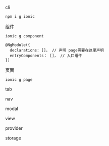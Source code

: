 cli

`npm i g ionic`



组件

`ionic g component`
```
@NgModule({  
  declarations: []， // 声明 page需要在这里声明
  entryComponents： []， // 入口组件
})
```

页面

`ionic g page`


tab


nav


modal


view



provider


storage

